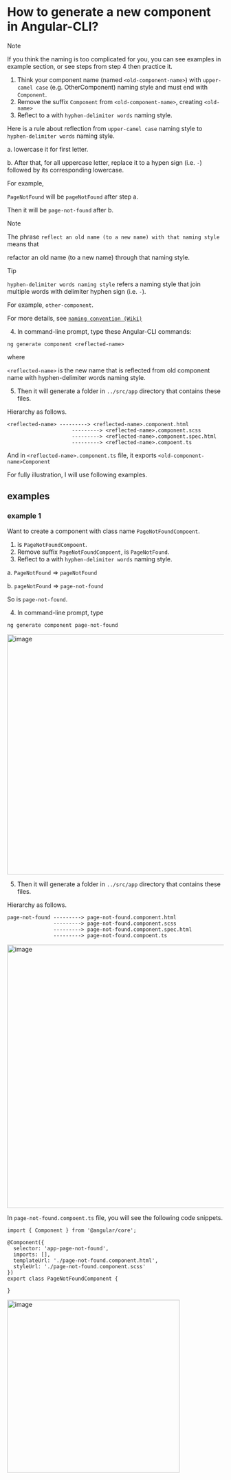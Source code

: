 # How to generate a new component in Angular-CLI?

> [!NOTE]
> If you think the naming is too complicated for you, you can see examples in example section, or see steps from step 4 then practice it.

1. Think your component name (named `<old-component-name>`) with `upper-camel case` (e.g. OtherComponent) naming style and must end with `Component`.
2. Remove the suffix `Component` from `<old-component-name>`, creating `<old-name>` 
3. Reflect <old-name> to a <new-name> with `hyphen-delimiter words` naming style.

Here is a rule about reflection from `upper-camel case` naming style to `hyphen-delimiter words` naming style.

a. lowercase it for first letter.

b. After that, for all uppercase letter, replace it to a hypen sign (i.e. `-`) followed by its corresponding lowercase.

For example, 

`PageNotFound` will be `pageNotFound` after step a. 

Then it will be `page-not-found` after b.

> [!NOTE]
> The phrase `reflect an old name (to a new name) with that naming style` means that
>
> refactor an old name (to a new name) through that naming style.

> [!TIP]
> `hyphen-delimiter words naming style` refers a naming style that join multiple words with delimiter hyphen sign (i.e. `-`).
>
> For example, `other-component`.
>
> For more details, see [`naming convention (Wiki)`](https://en.wikipedia.org/wiki/Naming_convention_(programming))

4. In command-line prompt, type these Angular-CLI commands:

```
ng generate component <reflected-name>
```

where 

`<reflected-name>` is the new name that is reflected from old component name with hyphen-delimiter words naming style.

5. Then it will generate a folder in `../src/app` directory that contains these files.

Hierarchy as follows.

```
<reflected-name> ---------> <reflected-name>.component.html
                     ---------> <reflected-name>.component.scss
                     ---------> <reflected-name>.component.spec.html
                     ---------> <reflected-name>.compoent.ts
```

And in `<reflected-name>.component.ts` file, it exports `<old-component-name>Component`

For fully illustration, I will use following examples.

## examples
### example 1
Want to create a component with class name `PageNotFoundCompoent`.

1. <old-component-name> is `PageNotFoundCompoent`.
2. Remove suffix `PageNotFoundCompoent`, <old-name> is `PageNotFound`.
3. Reflect <old-name> to a <new-name> with `hyphen-delimiter words` naming style.

a. `PageNotFound` => `pageNotFound`

b. `pageNotFound` => `page-not-found`

So <reflected-name> is `page-not-found`.

4. In command-line prompt, type

```
ng generate component page-not-found 
```

<img width="557" alt="image" src="https://github.com/user-attachments/assets/d5a5c035-69a7-4103-ab5e-5e063ebadf04" />

5. Then it will generate a folder in `../src/app` directory that contains these files.

Hierarchy as follows.

```
page-not-found ---------> page-not-found.component.html
               ---------> page-not-found.component.scss
               ---------> page-not-found.component.spec.html
               ---------> page-not-found.compoent.ts
```

<img width="611" alt="image" src="https://github.com/user-attachments/assets/58e88305-5ef3-41e6-a1be-e87b027a084f" />

In `page-not-found.compoent.ts` file, you will see the following code snippets.

```
import { Component } from '@angular/core';

@Component({
  selector: 'app-page-not-found',
  imports: [],
  templateUrl: './page-not-found.component.html',
  styleUrl: './page-not-found.component.scss'
})
export class PageNotFoundComponent {

}
```

<img width="401" alt="image" src="https://github.com/user-attachments/assets/25ace2a0-3c4d-44ba-9471-764060624421" />

